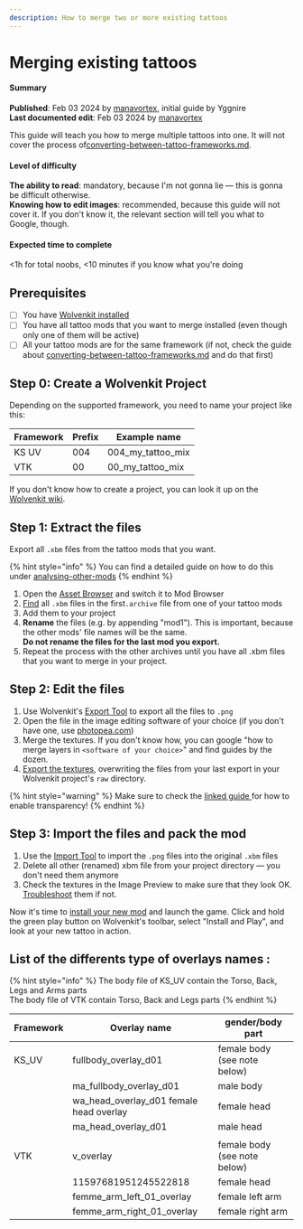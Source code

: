 ```yaml
---
description: How to merge two or more existing tattoos
---
```


# Merging existing tattoos

#### Summary

**Published**: Feb 03 2024 by [manavortex](https://app.gitbook.com/u/NfZBoxGegfUqB33J9HXuCs6PVaC3 "mention"), initial guide by Yggnire\
**Last documented edit**: Feb 03 2024 by [manavortex](https://app.gitbook.com/u/NfZBoxGegfUqB33J9HXuCs6PVaC3 "mention")

This guide will teach you how to merge multiple tattoos into one. It will not cover the process of[converting-between-tattoo-frameworks.md](converting-between-tattoo-frameworks.md "mention").

#### Level of difficulty

**The ability to read**: mandatory, because I'm not gonna lie — this is gonna be difficult otherwise.\
**Knowing how to edit images**: recommended, because this guide will not cover it. If you don't know it, the relevant section will tell you what to Google, though.

#### Expected time to complete

<1h for total noobs, <10 minutes if you know what you're doing

## Prerequisites

* [ ] You have [Wolvenkit installed](https://app.gitbook.com/s/-MP\_ozZVx2gRZUPXkd4r/getting-started/download)
* [ ] You have all tattoo mods that you want to merge installed (even though only one of them will be active)
* [ ] All your tattoo mods are for the same framework (if not, check the guide about [converting-between-tattoo-frameworks.md](converting-between-tattoo-frameworks.md "mention") and do that first)

## Step 0: Create a Wolvenkit Project

Depending on the supported framework, you need to name your project like this:&#x20;

| Framework | Prefix | Example name         |
| --------- | ------ | -------------------- |
| KS UV     | 004    | 004\_my\_tattoo\_mix |
| VTK       | 00     | 00\_my\_tattoo\_mix  |

If you don't know how to create a project, you can look it up on the [Wolvenkit wiki](https://app.gitbook.com/s/-MP\_ozZVx2gRZUPXkd4r/wolvenkit-app/usage/wolvenkit-projects#create-a-new-wolvenkit-mod-project).

## Step 1: Extract the files

Export all `.xbm` files from the tattoo mods that you want.&#x20;

{% hint style="info" %}
You can find a detailed guide on how to do this under [analysing-other-mods](../../analysing-other-mods/ "mention")
{% endhint %}

1. Open the [Asset Browser](https://app.gitbook.com/s/-MP\_ozZVx2gRZUPXkd4r/wolvenkit-app/editor/asset-browser) and switch it to Mod Browser
2. [Find](https://app.gitbook.com/s/-MP\_ozZVx2gRZUPXkd4r/wolvenkit-app/usage/wolvenkit-search-finding-files) all `.xbm` files in the  first`.archive` file from one of your tattoo mods
3. Add them to your project
4. **Rename** the files (e.g. by appending "mod1"). This is important, because the other mods' file names will be the same. \
   **Do not rename the files for the last mod you export.**
5. Repeat the process with the other archives until you have all .xbm files that you want to merge in your project.

## Step 2: Edit the files

1. Use Wolvenkit's [Export Tool](https://app.gitbook.com/s/-MP\_ozZVx2gRZUPXkd4r/wolvenkit-app/tools/tools-import-export#export-tool) to export all the files to `.png`
2. Open the file in the image editing software of your choice (if you don't have one, use [photopea.com](https://www.photopea.com/))
3. Merge the textures. If you don't know how, you can google "how to merge layers in `<software of your choice>`" and find guides by the dozen.
4. [Export the textures](../../textures-and-luts/images-importing-editing-exporting.md), overwriting the files from your last export in your Wolvenkit project's `raw` directory.

{% hint style="warning" %}
Make sure to check the [linked guide ](../../textures-and-luts/images-importing-editing-exporting.md)for how to enable transparency!
{% endhint %}

## Step 3: Import the files and pack the mod

1. Use the [Import Tool](https://app.gitbook.com/s/-MP\_ozZVx2gRZUPXkd4r/wolvenkit-app/tools/tools-import-export#import-tool) to import the `.png` files into the original `.xbm` files
2. Delete all other (renamed) xbm file from your project directory — you don't need them anymore
3. Check the textures in the Image Preview to make sure that they look OK. [Troubleshoot](../../textures-and-luts/images-importing-editing-exporting.md) them if not.

Now it's time to [install your new mod](https://app.gitbook.com/s/-MP\_ozZVx2gRZUPXkd4r/wolvenkit-app/menu/toolbar#install-and-launch) and launch the game. Click and hold the green play button on Wolvenkit's toolbar, select "Install and Play", and look at your new tattoo in action.

## **List of the differents type of overlays names :**

{% hint style="info" %}
The body file of KS\_UV contain the Torso, Back, Legs and Arms parts\
The body file of VTK contain Torso, Back and Legs parts
{% endhint %}

| Framework | Overlay name                               | gender/body part              |
| --------- | ------------------------------------------ | ----------------------------- |
| KS\_UV    | fullbody\_overlay\_d01                     | female  body (see note below) |
|           | ma\_fullbody\_overlay\_d01                 | male  body                    |
|           | wa\_head\_overlay\_d01 female head overlay | female head                   |
|           | ma\_head\_overlay\_d01                     | male head                     |
|           |                                            |                               |
| VTK       | v\_overlay                                 | female body (see note below)  |
|           | 11597681951245522818                       | female head                   |
|           | femme\_arm\_left\_01\_overlay              | female left arm               |
|           | femme\_arm\_right\_01\_overlay             | female right arm              |

